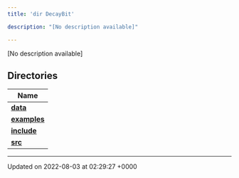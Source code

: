 ```yaml
---
title: 'dir DecayBit'

description: "[No description available]"

---
```







[No description available]

## Directories

| Name           |
| -------------- |
| **[data](/documentation/code/colliderbit_development/files/dir_8fe997977ddeb46c2d5a9c45a7a327f9/#dir-data)**  |
| **[examples](/documentation/code/colliderbit_development/files/dir_f7f1c49d68d0e9e50a92e471faebf0d2/#dir-examples)**  |
| **[include](/documentation/code/colliderbit_development/files/dir_3afb9e2f400de8c7e9b605282e1c5dea/#dir-include)**  |
| **[src](/documentation/code/colliderbit_development/files/dir_6418f39ebee91d99489cd9378d83f0ed/#dir-src)**  |






-------------------------------

Updated on 2022-08-03 at 02:29:27 +0000
